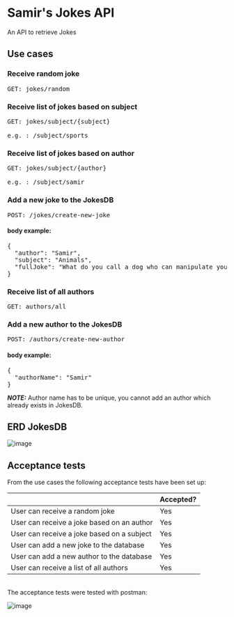 # Samir's Jokes API
An API to retrieve Jokes

## Use cases

### Receive random joke
<pre>
GET: jokes/random
</pre>
### Receive list of jokes based on subject
<pre>
GET: jokes/subject/{subject} <br />
e.g. : /subject/sports
</pre>

### Receive list of jokes based on author
<pre>
GET: jokes/subject/{author} <br />
e.g. : /subject/samir
</pre>
### Add a new joke to the JokesDB
<pre>
POST: /jokes/create-new-joke
</pre>
#### body example: <br /> 
<pre>
{
  "author": "Samir",
  "subject": "Animals", 
  "fullJoke": "What do you call a dog who can manipulate you well? A golden deceiver" 
}
</pre>

### Receive list of all authors
<pre>
GET: authors/all 
</pre>

### Add a new author to the JokesDB
<pre>
POST: /authors/create-new-author
</pre>
#### body example: <br /> 
<pre>
{
  "authorName": "Samir"
}
</pre>
 **_NOTE:_**  Author name has to be unique, you cannot add an author which already exists in JokesDB.


## ERD JokesDB
![image](https://github.com/Samirr26/Moppen_API/assets/55532641/741314df-45b3-4100-b10c-27830ea6e26b)

## Acceptance tests
From the use cases the following acceptance tests have been set up:

|                                            	| Accepted? 	|
|--------------------------------------------	|-----------	|
| User can receive a random joke             	|       Yes 	|
| User can receive a joke based on an author 	|       Yes 	|
| User can receive a joke based on a subject 	|       Yes 	|
| User can add a new joke to the database    	|       Yes 	|
| User can add a new author to the database   |       Yes 	|
| User can receive a list of all authors    	|       Yes 	|
<br/>
The acceptance tests were tested with postman:

![image](https://github.com/Samirr26/Moppen_API/assets/55532641/4f4d9270-ee20-4bec-9c7e-862f1c6e463b)


